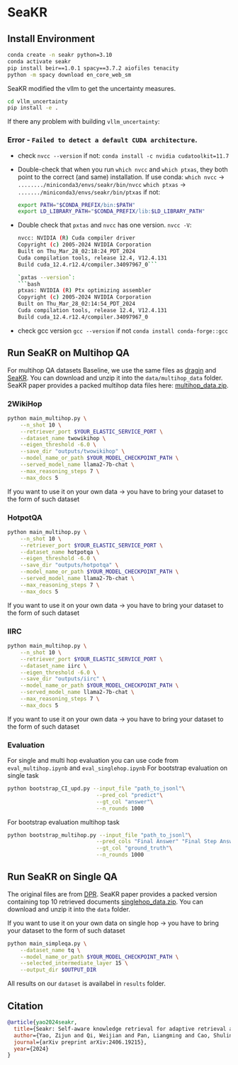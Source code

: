 # SeaKR


## Install Environment

```bash
conda create -n seakr python=3.10
conda activate seakr
pip install beir==1.0.1 spacy==3.7.2 aiofiles tenacity
python -m spacy download en_core_web_sm
```

SeaKR modified the vllm to get the uncertainty measures.
```bash
cd vllm_uncertainty
pip install -e .
```

If there any problem with building `vllm_uncertainty`:
### Error - `Failed to detect a default CUDA architecture`.
* check `nvcc --version`
    if not: `conda install -c nvidia cudatoolkit=11.7`

* Double-check that when you run `which nvcc` and `which ptxas`, they both point to the correct (and same) installation. If use conda:
    `which nvcc` -> `......../miniconda3/envs/seakr/bin/nvcc`
    `which ptxas` -> `......./miniconda3/envs/seakr/bin/ptxas`
    if not: 
    ```bash
    export PATH="$CONDA_PREFIX/bin:$PATH"
    export LD_LIBRARY_PATH="$CONDA_PREFIX/lib:$LD_LIBRARY_PATH"
    ```

* Double check that `pxtas` and `nvcc` has one version.
    `nvcc -V`:
    ```bash
    nvcc: NVIDIA (R) Cuda compiler driver
    Copyright (c) 2005-2024 NVIDIA Corporation
    Built on Thu_Mar_28_02:18:24_PDT_2024
    Cuda compilation tools, release 12.4, V12.4.131
    Build cuda_12.4.r12.4/compiler.34097967_0```

    `pxtas --version`:
    ```bash
    ptxas: NVIDIA (R) Ptx optimizing assembler
    Copyright (c) 2005-2024 NVIDIA Corporation
    Built on Thu_Mar_28_02:14:54_PDT_2024
    Cuda compilation tools, release 12.4, V12.4.131
    Build cuda_12.4.r12.4/compiler.34097967_0
    ```

* check gcc version `gcc --version`
    if not `conda install conda-forge::gcc`

## Run SeaKR on Multihop QA

For multihop QA datasets Baseline, we use the same files as [dragin](https://github.com/oneal2000/DRAGIN) and [SeaKR](https://github.com/THU-KEG/SeaKR). You can download and unzip it into the `data/multihop_data` folder. SeaKR paper provides a packed multihop data files here: [multihop_data.zip](https://drive.google.com/file/d/1xDqaPa8Kpnb95l7nHpwKWsBQUP9Ck7cn/view?usp=sharing).

### 2WikiHop
```bash
python main_multihop.py \
    --n_shot 10 \
    --retriever_port $YOUR_ELASTIC_SERVICE_PORT \
    --dataset_name twowikihop \
    --eigen_threshold -6.0 \
    --save_dir "outputs/twowikihop" \
    --model_name_or_path $YOUR_MODEL_CHECKPOINT_PATH \
    --served_model_name llama2-7b-chat \
    --max_reasoning_steps 7 \
    --max_docs 5
```
If you want to use it on your own data -> you have to bring your dataset to the form of such dataset

### HotpotQA
```bash
python main_multihop.py \
    --n_shot 10 \
    --retriever_port $YOUR_ELASTIC_SERVICE_PORT \
    --dataset_name hotpotqa \
    --eigen_threshold -6.0 \
    --save_dir "outputs/hotpotqa" \
    --model_name_or_path $YOUR_MODEL_CHECKPOINT_PATH \
    --served_model_name llama2-7b-chat \
    --max_reasoning_steps 7 \
    --max_docs 5
```
If you want to use it on your own data -> you have to bring your dataset to the form of such dataset

### IIRC
```bash
python main_multihop.py \
    --n_shot 10 \
    --retriever_port $YOUR_ELASTIC_SERVICE_PORT \
    --dataset_name iirc \
    --eigen_threshold -6.0 \
    --save_dir "outputs/iirc" \
    --model_name_or_path $YOUR_MODEL_CHECKPOINT_PATH \
    --served_model_name llama2-7b-chat \
    --max_reasoning_steps 7 \
    --max_docs 5
```
If you want to use it on your own data -> you have to bring your dataset to the form of such dataset


### Evaluation
For single and multi hop evaluation you can use code from `eval_multihop.ipynb` and `eval_singlehop.ipynb`
For bootstrap evaluation on single task
```bash
python bootstrap_CI_upd.py --input_file "path_to_jsonl"\
                            --pred_col "predict"\
                            --gt_col "answer"\
                            --n_rounds 1000
```
For bootstrap evaluation multihop task
```bash
python bootstrap_multihop.py --input_file "path_to_jsonl"\
                            --pred_cols "Final Answer" "Final Step Answer" "Final Read Answer"\
                            --gt_col "ground_truth"\
                            --n_rounds 1000
```


## Run SeaKR on Single QA

The original files are from [DPR](https://github.com/facebookresearch/DPR). SeaKR paper provides a packed version containing top 10 retrieved documents [singlehop_data.zip](https://drive.google.com/file/d/1hn4Om_KkIGJpgG2wJjUu1mpPv9oq8M6G/view?usp=sharing). You can download and unzip it into the `data` folder. 

If you want to use it on your own data on single hop -> you have to bring your dataset to the form of such dataset

```bash
python main_simpleqa.py \
    --dataset_name tq \
    --model_name_or_path $YOUR_MODEL_CHECKPOINT_PATH \
    --selected_intermediate_layer 15 \
    --output_dir $OUTPUT_DIR
```

All results on our `dataset` is availabel in `results` folder.

## Citation
```BibTex
@article{yao2024seakr,
  title={Seakr: Self-aware knowledge retrieval for adaptive retrieval augmented generation},
  author={Yao, Zijun and Qi, Weijian and Pan, Liangming and Cao, Shulin and Hu, Linmei and Liu, Weichuan and Hou, Lei and Li, Juanzi},
  journal={arXiv preprint arXiv:2406.19215},
  year={2024}
}
```

